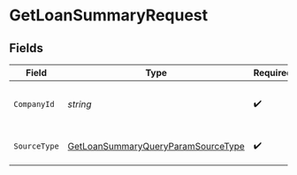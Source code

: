 # GetLoanSummaryRequest


## Fields

| Field                                                                                               | Type                                                                                                | Required                                                                                            | Description                                                                                         | Example                                                                                             |
| --------------------------------------------------------------------------------------------------- | --------------------------------------------------------------------------------------------------- | --------------------------------------------------------------------------------------------------- | --------------------------------------------------------------------------------------------------- | --------------------------------------------------------------------------------------------------- |
| `CompanyId`                                                                                         | *string*                                                                                            | :heavy_check_mark:                                                                                  | Unique identifier for a company.                                                                    | 8a210b68-6988-11ed-a1eb-0242ac120002                                                                |
| `SourceType`                                                                                        | [GetLoanSummaryQueryParamSourceType](../../Models/Operations/GetLoanSummaryQueryParamSourceType.md) | :heavy_check_mark:                                                                                  | Data source type.                                                                                   |                                                                                                     |